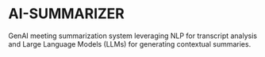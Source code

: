 # AI-SUMMARIZER
GenAI meeting summarization system leveraging NLP for transcript analysis and Large Language Models (LLMs) for generating contextual summaries.
